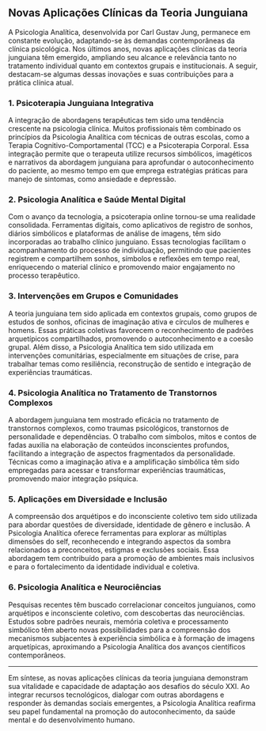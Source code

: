 
## Novas Aplicações Clínicas da Teoria Junguiana

A Psicologia Analítica, desenvolvida por Carl Gustav Jung, permanece em constante evolução, adaptando-se às demandas contemporâneas da clínica psicológica. Nos últimos anos, novas aplicações clínicas da teoria junguiana têm emergido, ampliando seu alcance e relevância tanto no tratamento individual quanto em contextos grupais e institucionais. A seguir, destacam-se algumas dessas inovações e suas contribuições para a prática clínica atual.

### 1. Psicoterapia Junguiana Integrativa

A integração de abordagens terapêuticas tem sido uma tendência crescente na psicologia clínica. Muitos profissionais têm combinado os princípios da Psicologia Analítica com técnicas de outras escolas, como a Terapia Cognitivo-Comportamental (TCC) e a Psicoterapia Corporal. Essa integração permite que o terapeuta utilize recursos simbólicos, imagéticos e narrativos da abordagem junguiana para aprofundar o autoconhecimento do paciente, ao mesmo tempo em que emprega estratégias práticas para manejo de sintomas, como ansiedade e depressão.

### 2. Psicologia Analítica e Saúde Mental Digital

Com o avanço da tecnologia, a psicoterapia online tornou-se uma realidade consolidada. Ferramentas digitais, como aplicativos de registro de sonhos, diários simbólicos e plataformas de análise de imagens, têm sido incorporadas ao trabalho clínico junguiano. Essas tecnologias facilitam o acompanhamento do processo de individuação, permitindo que pacientes registrem e compartilhem sonhos, símbolos e reflexões em tempo real, enriquecendo o material clínico e promovendo maior engajamento no processo terapêutico.

### 3. Intervenções em Grupos e Comunidades

A teoria junguiana tem sido aplicada em contextos grupais, como grupos de estudos de sonhos, oficinas de imaginação ativa e círculos de mulheres e homens. Essas práticas coletivas favorecem o reconhecimento de padrões arquetípicos compartilhados, promovendo o autoconhecimento e a coesão grupal. Além disso, a Psicologia Analítica tem sido utilizada em intervenções comunitárias, especialmente em situações de crise, para trabalhar temas como resiliência, reconstrução de sentido e integração de experiências traumáticas.

### 4. Psicologia Analítica no Tratamento de Transtornos Complexos

A abordagem junguiana tem mostrado eficácia no tratamento de transtornos complexos, como traumas psicológicos, transtornos de personalidade e dependências. O trabalho com símbolos, mitos e contos de fadas auxilia na elaboração de conteúdos inconscientes profundos, facilitando a integração de aspectos fragmentados da personalidade. Técnicas como a imaginação ativa e a amplificação simbólica têm sido empregadas para acessar e transformar experiências traumáticas, promovendo maior integração psíquica.

### 5. Aplicações em Diversidade e Inclusão

A compreensão dos arquétipos e do inconsciente coletivo tem sido utilizada para abordar questões de diversidade, identidade de gênero e inclusão. A Psicologia Analítica oferece ferramentas para explorar as múltiplas dimensões do self, reconhecendo e integrando aspectos da sombra relacionados a preconceitos, estigmas e exclusões sociais. Essa abordagem tem contribuído para a promoção de ambientes mais inclusivos e para o fortalecimento da identidade individual e coletiva.

### 6. Psicologia Analítica e Neurociências

Pesquisas recentes têm buscado correlacionar conceitos junguianos, como arquétipos e inconsciente coletivo, com descobertas das neurociências. Estudos sobre padrões neurais, memória coletiva e processamento simbólico têm aberto novas possibilidades para a compreensão dos mecanismos subjacentes à experiência simbólica e à formação de imagens arquetípicas, aproximando a Psicologia Analítica dos avanços científicos contemporâneos.

---

Em síntese, as novas aplicações clínicas da teoria junguiana demonstram sua vitalidade e capacidade de adaptação aos desafios do século XXI. Ao integrar recursos tecnológicos, dialogar com outras abordagens e responder às demandas sociais emergentes, a Psicologia Analítica reafirma seu papel fundamental na promoção do autoconhecimento, da saúde mental e do desenvolvimento humano.
```

